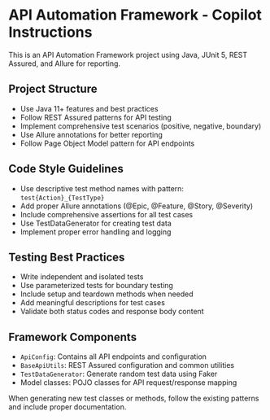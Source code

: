 <!-- Use this file to provide workspace-specific custom instructions to Copilot. For more details, visit https://code.visualstudio.com/docs/copilot/copilot-customization#_use-a-githubcopilotinstructionsmd-file -->

# API Automation Framework - Copilot Instructions

This is an API Automation Framework project using Java, JUnit 5, REST Assured, and Allure for reporting.

## Project Structure
- Use Java 11+ features and best practices
- Follow REST Assured patterns for API testing
- Implement comprehensive test scenarios (positive, negative, boundary)
- Use Allure annotations for better reporting
- Follow Page Object Model pattern for API endpoints

## Code Style Guidelines
- Use descriptive test method names with pattern: `test{Action}_{TestType}`
- Add proper Allure annotations (@Epic, @Feature, @Story, @Severity)
- Include comprehensive assertions for all test cases
- Use TestDataGenerator for creating test data
- Implement proper error handling and logging

## Testing Best Practices
- Write independent and isolated tests
- Use parameterized tests for boundary testing
- Include setup and teardown methods when needed
- Add meaningful descriptions for test cases
- Validate both status codes and response body content

## Framework Components
- `ApiConfig`: Contains all API endpoints and configuration
- `BaseApiUtils`: REST Assured configuration and common utilities
- `TestDataGenerator`: Generate random test data using Faker
- Model classes: POJO classes for API request/response mapping

When generating new test classes or methods, follow the existing patterns and include proper documentation.
